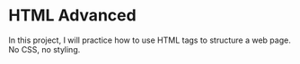 # HTML Advanced

In this project, I will practice how to use HTML tags to structure a web page. No CSS, no styling.
